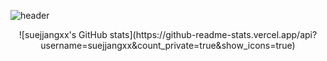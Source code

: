 ![header](https://capsule-render.vercel.app/api?type=Waving&color=auto&height=300&section=header&text=Sue%20Yoon%20GitHub&fontSize=80&animation=blinkfontColor=111111)


<div align='center'>
![suejjangxx's GitHub stats](https://github-readme-stats.vercel.app/api?username=suejjangxx&count_private=true&show_icons=true)
</div>
